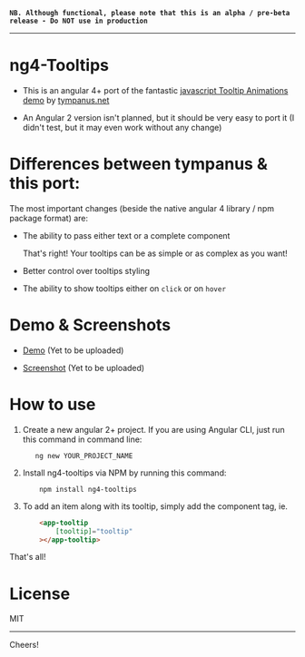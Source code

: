 **`NB. Although functional, please note that this is an alpha / pre-beta release - Do NOT use in production`**

---

# ng4-Tooltips

* This is an angular 4+ port of the fantastic [javascript Tooltip Animations demo](https://tympanus.net/codrops/2017/05/31/playful-little-tooltip-ideas/) by [tympanus.net](https://tympanus.net/codrops/)

* An Angular 2 version isn't planned, but it should be very easy to port it (I didn't test, but it may even work without any change)


# Differences between tympanus & this port:

The most important changes (beside the native angular 4 library / npm package format) are:

* The ability to pass either text or a complete component

    That's right! Your tooltips can be as simple or as complex as you want!

* Better control over tooltips styling

* The ability to show tooltips either on `click` or on `hover`


# Demo & Screenshots

* [Demo](https://ng4-tooltips.github.io/demo/) (Yet to be uploaded)

* [Screenshot](https://ng4-tooltips.github.io/demo/assets/images/demo.gif) (Yet to be uploaded)


# How to use

1.   Create a new angular 2+ project. If you are using Angular CLI, just run this command in command line:

            ng new YOUR_PROJECT_NAME

2.  Install ng4-tooltips via NPM by running this command:

            npm install ng4-tooltips

3.  To add an item along with its tooltip, simply add the component tag, ie.

    ```html
        <app-tooltip
            [tooltip]="tooltip"
        ></app-tooltip>
    ```

That's all!


# License

MIT

---

Cheers!